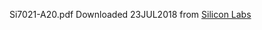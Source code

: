 Si7021-A20.pdf Downloaded 23JUL2018 from [Silicon Labs](https://www.silabs.com/documents/public/data-sheets/Si7021-A20.pdf)
